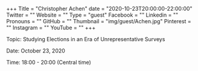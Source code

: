 +++
Title = "Christopher Achen"
date = "2020-10-23T20:00:00-22:00:00"
Twitter = ""
Website = ""
Type = "guest"
Facebook = ""
Linkedin = ""
Pronouns = ""
GitHub = ""
Thumbnail = "img/guest/Achen.jpg"
Pinterest = ""
Instagram = ""
YouTube = ""
+++

Topic: Studying Elections in an Era of Unrepresentative Surveys

Date: October 23, 2020

Time: 18:00 - 20:00 (Central time)
